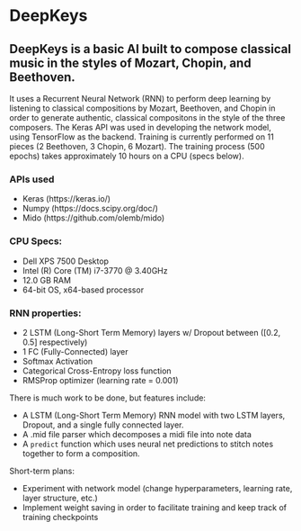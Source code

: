 # DeepKeys
<h2>DeepKeys is a basic AI built to compose classical music in the styles of Mozart, Chopin, and Beethoven.</h2>

It uses a Recurrent Neural Network (RNN) to perform deep learning by listening to classical compositions by Mozart, Beethoven, and Chopin in order to generate authentic, classical compositons in the style of the three composers. The Keras API was used in developing the network model, using TensorFlow as the backend. Training is currently performed on 11 pieces (2 Beethoven, 3 Chopin, 6 Mozart). The training process (500 epochs) takes approximately 10 hours on a CPU (specs below).

<h3>APIs used</h3>
<ul>
<li>Keras (https://keras.io/)</li>
<li>Numpy (https://docs.scipy.org/doc/)</li>
<li>Mido (https://github.com/olemb/mido)</li>
</ul>

<h3>CPU Specs:</h3>
<ul>
<li>Dell XPS 7500 Desktop</li>
<li>Intel (R) Core (TM) i7-3770 @ 3.40GHz</li>
<li>12.0 GB RAM</li>
<li>64-bit OS, x64-based processor</li>
</ul>

<h3>RNN properties:</h3>
<ul>
<li>2 LSTM (Long-Short Term Memory) layers w/ Dropout between ([0.2, 0.5] respectively)</li>
<li>1 FC (Fully-Connected) layer</li>
<li>Softmax Activation</li>
<li>Categorical Cross-Entropy loss function</li>
<li>RMSProp optimizer (learning rate = 0.001)</li>
</ul>

There is much work to be done, but features include:
<ul>
<li>A LSTM (Long-Short Term Memory) RNN model with two LSTM layers, Dropout,
        and a single fully connected layer.</li>
<li>A .mid file parser which decomposes a midi file into note data</li>
<li>A <code>predict</code> function which uses neural net predictions to stitch notes together to form a composition.</li>
</ul>

Short-term plans:
<ul>
<li>Experiment with network model (change hyperparameters, learning rate, layer structure, etc.)</li>
<li>Implement weight saving in order to facilitate training and keep track of training checkpoints</li>
</ul>
